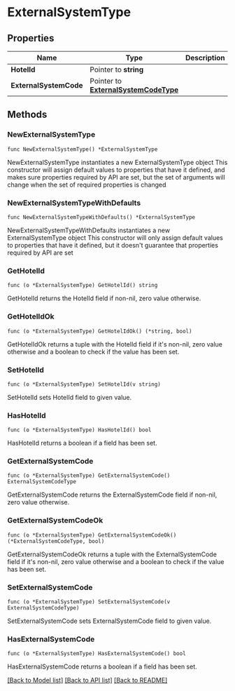 # ExternalSystemType

## Properties

Name | Type | Description | Notes
------------ | ------------- | ------------- | -------------
**HotelId** | Pointer to **string** |  | [optional] 
**ExternalSystemCode** | Pointer to [**ExternalSystemCodeType**](ExternalSystemCodeType.md) |  | [optional] 

## Methods

### NewExternalSystemType

`func NewExternalSystemType() *ExternalSystemType`

NewExternalSystemType instantiates a new ExternalSystemType object
This constructor will assign default values to properties that have it defined,
and makes sure properties required by API are set, but the set of arguments
will change when the set of required properties is changed

### NewExternalSystemTypeWithDefaults

`func NewExternalSystemTypeWithDefaults() *ExternalSystemType`

NewExternalSystemTypeWithDefaults instantiates a new ExternalSystemType object
This constructor will only assign default values to properties that have it defined,
but it doesn't guarantee that properties required by API are set

### GetHotelId

`func (o *ExternalSystemType) GetHotelId() string`

GetHotelId returns the HotelId field if non-nil, zero value otherwise.

### GetHotelIdOk

`func (o *ExternalSystemType) GetHotelIdOk() (*string, bool)`

GetHotelIdOk returns a tuple with the HotelId field if it's non-nil, zero value otherwise
and a boolean to check if the value has been set.

### SetHotelId

`func (o *ExternalSystemType) SetHotelId(v string)`

SetHotelId sets HotelId field to given value.

### HasHotelId

`func (o *ExternalSystemType) HasHotelId() bool`

HasHotelId returns a boolean if a field has been set.

### GetExternalSystemCode

`func (o *ExternalSystemType) GetExternalSystemCode() ExternalSystemCodeType`

GetExternalSystemCode returns the ExternalSystemCode field if non-nil, zero value otherwise.

### GetExternalSystemCodeOk

`func (o *ExternalSystemType) GetExternalSystemCodeOk() (*ExternalSystemCodeType, bool)`

GetExternalSystemCodeOk returns a tuple with the ExternalSystemCode field if it's non-nil, zero value otherwise
and a boolean to check if the value has been set.

### SetExternalSystemCode

`func (o *ExternalSystemType) SetExternalSystemCode(v ExternalSystemCodeType)`

SetExternalSystemCode sets ExternalSystemCode field to given value.

### HasExternalSystemCode

`func (o *ExternalSystemType) HasExternalSystemCode() bool`

HasExternalSystemCode returns a boolean if a field has been set.


[[Back to Model list]](../README.md#documentation-for-models) [[Back to API list]](../README.md#documentation-for-api-endpoints) [[Back to README]](../README.md)


